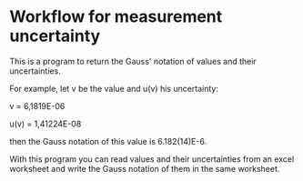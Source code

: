# Workflow for measurement uncertainty

This is a program to return the Gauss' notation of values and their uncertainties.

For example, let v be the value and u(v) his uncertainty:

v = 6,1819E-06

u(v) = 1,41224E-08

then the Gauss notation of this value is 6.182(14)E-6.

With this program you can read values and their uncertainties from an excel worksheet and write the Gauss notation of them in the same worksheet.
